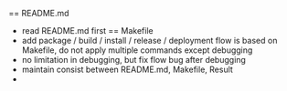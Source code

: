 == README.md
- read README.md first
== Makefile
- add package / build / install / release / deployment flow is based on Makefile, do not apply multiple commands except debugging
- no limitation in debugging, but fix flow bug after debugging
- maintain consist between README.md, Makefile, Result
- 

